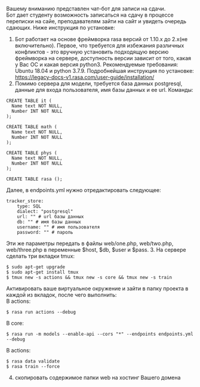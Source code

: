 Вашему вниманию представлен чат-бот для записи на сдачи.  
Бот дает студенту возможность записаться на сдачу в процессе переписки на сайе, 
преподавателям зайти на сайт и увидеть очередь сдающих.
Ниже инструкция по установке:
1. Бот работает на основе фреймворка rasa версий от 1.10.x до 2.x(не включительно).
Первое, что требуется для избежания различных конфликтов - это вручную установить подходящую версию фреймворка на сервере, 
доступность версии зависит от того, какая у Вас ОС и какая версия python3.
Рекомендуемые требования: Ubuntu 18.04 и python 3.7.9. Подробнейшая инструкция по установке:
https://legacy-docs-v1.rasa.com/user-guide/installation/
2. Помимо сервера для модели, требуется база данных postgresql, данные для входа пользователя, имя базы данных и ее url. 
Команды:
```
CREATE TABLE it (
  Name text NOT NULL,
  Number INT NOT NULL
);

CREATE TABLE math (
  Name text NOT NULL,
  Number INT NOT NULL
);

CREATE TABLE phys (
  Name text NOT NULL,
  Number INT NOT NULL
);

CREATE TABLE rasa ();
``` 
Далее, в endpoints.yml нужно отредактировать следующее:

```
tracker_store:
    type: SQL
    dialect: "postgresql" 
    url: "" # url базы данных
    db: "" # имя базы данных
    username: "" # имя пользователя
    password: "" # пароль 
```
Эти же параметры передать в файлы web/one.php, web/two.php, web/three.php в переменные $host, $db, $user и $pass.
3. На сервере сделать три вкладки tmux:
```
$ sudo apt-get upgrade
$ sudo apt-get install tmux
$ tmux new -s actions && tmux new -s core && tmux new -s train
```
Активировать ваше виртуальное окружение и зайти в папку проекта в каждой из вкладок, после чего выполнить:  
В actions: 
```
$ rasa run actions --debug
```
В core: 
```
$ rasa run -m models --enable-api --cors "*" --endpoints endpoints.yml --debug
```
В actions: 
```
$ rasa data validate
$ rasa train --force
```
4. скопировать содержимое папки web на хостинг Вашего домена
